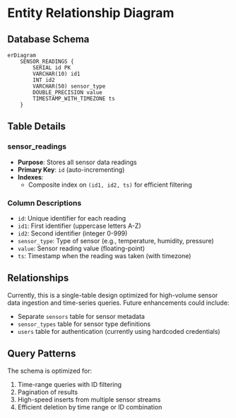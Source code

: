 # Entity Relationship Diagram

## Database Schema

```mermaid
erDiagram
    SENSOR_READINGS {
        SERIAL id PK
        VARCHAR(10) id1
        INT id2
        VARCHAR(50) sensor_type
        DOUBLE_PRECISION value
        TIMESTAMP_WITH_TIMEZONE ts
    }
```

## Table Details

### sensor_readings
- **Purpose**: Stores all sensor data readings
- **Primary Key**: `id` (auto-incrementing)
- **Indexes**: 
  - Composite index on `(id1, id2, ts)` for efficient filtering

### Column Descriptions
- `id`: Unique identifier for each reading
- `id1`: First identifier (uppercase letters A-Z)
- `id2`: Second identifier (integer 0-999)
- `sensor_type`: Type of sensor (e.g., temperature, humidity, pressure)
- `value`: Sensor reading value (floating-point)
- `ts`: Timestamp when the reading was taken (with timezone)

## Relationships
Currently, this is a single-table design optimized for high-volume sensor data ingestion and time-series queries. Future enhancements could include:

- Separate `sensors` table for sensor metadata
- `sensor_types` table for sensor type definitions
- `users` table for authentication (currently using hardcoded credentials)

## Query Patterns
The schema is optimized for:
1. Time-range queries with ID filtering
2. Pagination of results
3. High-speed inserts from multiple sensor streams
4. Efficient deletion by time range or ID combination